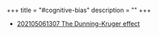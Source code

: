 +++
title = "#cognitive-bias"
description = ""
+++



- [202105061307 The Dunning-Kruger effect](/blips/202105061307-the-dunning-kruger-effect)
